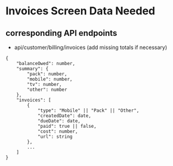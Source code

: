# Invoices Screen Data Needed

## corresponding API endpoints
 - api/customer/billing/invoices (add missing totals if necessary)


```
{
    "balanceOwed": number,
    "summary": {
        "pack": number,
        "mobile": number,
        "tv": number,
        "other": number 
    },
    "invoices": [
        {
            "type": "Mobile" || "Pack" || "Other",
            "createdDate": date,
            "dueDate": date,
            "paid": true || false,
            "cost": number,
            "url": string
        },
        ...
    ]
}
```